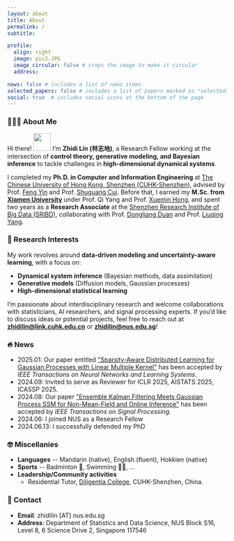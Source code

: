 ```yaml
---
layout: about
title: About
permalink: /
subtitle:

profile:
  align: right
  image: pic2.JPG
  image_circular: false # crops the image to make it circular
  address:

news: false # includes a list of news items
selected_papers: false # includes a list of papers marked as "selected={true}"
social: true  # includes social icons at the bottom of the page
---
```


### 👨🏻‍🎓 About Me  
Hi there! <img src="https://media.giphy.com/media/hvRJCLFzcasrR4ia7z/giphy.gif" width="40px"> I’m **Zhidi Lin (林志地)**, a Research Fellow working at the intersection of **control theory, generative modeling, and Bayesian inference** to tackle challenges in **high-dimensional dynamical systems**.  

I completed my **Ph.D. in Computer and Information Engineering** at [The Chinese University of Hong Kong, Shenzhen (CUHK-Shenzhen)](https://www.cuhk.edu.cn/en), advised by Prof. [Feng Yin](https://blsp-group.github.io/) and Prof. [Shuguang Cui](https://scholar.google.com/citations?user=1o_qvR0AAAAJ&hl=en&oi=ao). Before that, I earned my **M.Sc. from [Xiamen University](https://en.xmu.edu.cn/)** under Prof. Qi Yang and Prof. [Xuemin Hong](https://www.researchgate.net/profile/Xuemin-Hong), and spent two years as a **Research Associate** at the [Shenzhen Research Institute of Big Data (SRIBD)](http://www.sribd.cn/en), collaborating with Prof. [Dongliang Duan](https://scholar.google.com/citations?user=OEDs9p8AAAAJ&hl=en) and Prof. [Liuqing Yang](https://scholar.google.com/citations?user=dmOGdOYAAAAJ&hl=en).  

### 📝 Research Interests  
My work revolves around **data-driven modeling and uncertainty-aware learning**, with a focus on:  
- **Dynamical system inference** (Bayesian methods, data assimilation)  
- **Generative models** (Diffusion models, Gaussian processes)  
- **High-dimensional statistical learning**  

I’m passionate about interdisciplinary research and welcome collaborations with statisticians, AI researchers, and signal processing experts. If you’d like to discuss ideas or potential projects, feel free to reach out at **<a href="mailto:zhidilin@link.cuhk.edu.cn">zhidilin@link.cuhk.edu.cn</a>** or **<a href="mailto:zhidilin@nus.edu.sg">zhidilin@nus.edu.sg</a>**! 

### 🔥 News
- 2025.01: Our paper entitled ["Sparsity-Aware Distributed Learning for Gaussian Processes with Linear Multiple Kernel"](https://ieeexplore.ieee.org/abstract/document/10856719) has been accepted by _IEEE Transactions on Neural Networks and Learning Systems_.
- 2024.09: Invited to serve as Reviewer for ICLR 2025, AISTATS 2025, ICASSP 2025.
- 2024.08: Our paper ["Ensemble Kalman Filtering Meets Gaussian Process SSM for Non-Mean-Field and Online Inference"](https://doi.org/10.1109/TSP.2024.3448291) has been accepted by _IEEE Transactions on Signal Processing_.
- 2024.06: I joined NUS as a Research Fellow
- 2024.06.13: I successfully defended my PhD

  

### 🤓 Miscellanies
- <b>Languages</b> -- Mandarin (native), English (fluent), Hokkien (native)  
- <b>Sports</b> -- Badminton 🏸, Swimming 🏊‍♂️, ... 
- <b>Leadership/Community activities</b>  
  * Residential Tutor, [Diligentia College](https://diligentia.cuhk.edu.cn/en/teacher-search?keywords=&alphabet=All&category=All&academic=All&class_type=All&tag=All&floor=All&page=2), CUHK-Shenzhen, China.


### 📧 Contact
- **Email**: zhidilin [AT] nus.edu.sg
- **Address**: Department of Statistics and Data Science, NUS Block S16, Level 8, 6 Science Drive 2, Singapore 117546

